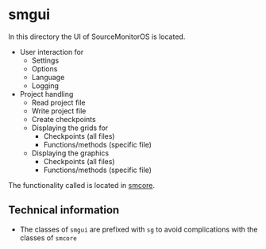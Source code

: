 # smgui

In this directory the UI of SourceMonitorOS is located.

- User interaction for
  - Settings
  - Options
  - Language
  - Logging
- Project handling
  - Read project file
  - Write project file
  - Create checkpoints
  - Displaying the grids for
    - Checkpoints (all files)
    - Functions/methods (specific file)
  - Displaying the graphics
    - Checkpoints (all files)
    - Functions/methods (specific file)

The functionality called is located in [smcore][smcore].

## Technical information

- The classes of `smgui` are prefixed with `sg` to avoid complications with the classes of `smcore`

[smcore]: ./../smcore/readme.md
